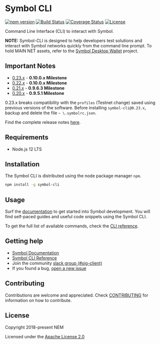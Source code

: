 # Symbol CLI

[![npm version](https://badge.fury.io/js/symbol-cli.svg)](https://badge.fury.io/js/symbol-cli)
[![Build Status](https://api.travis-ci.com/nemtech/symbol-cli.svg?branch=main)](https://travis-ci.com/nemtech/symbol-cli)
[![Coverage Status](https://coveralls.io/repos/github/nemtech/symbol-cli/badge.svg?branch=main)](https://coveralls.io/github/nemtech/symbol-cli?branch=main)
[![License](https://img.shields.io/badge/License-Apache%202.0-blue.svg)](https://opensource.org/licenses/Apache-2.0)

Command Line Interface (CLI) to interact with Symbol.

**NOTE:** Symbol-CLI is designed to help developers test solutions and interact with Symbol networks quickly from the command line prompt. To hold MAIN NET assets, refer to the [Symbol Desktop Wallet](https://github.com/nemfoundation/symbol-desktop-wallet) project.

## Important Notes

- [0.23.x](CHANGELOG.md#0230-15-Jan-2021) - **0.10.0.x Milestone**
- [0.22.x](CHANGELOG.md#0220-06-Oct-2020) - **0.10.0.x Milestone**
- [0.21.x](CHANGELOG.md#0211-31-Jul-2020) - **0.9.6.3 Milestone**
- [0.20.x](CHANGELOG.md#0201-27-May-2020) - **0.9.5.1 Milestone**

0.23.x breaks compatibility with the ``profiles`` (Testnet change) saved using previous versions of the software.
Before installing ``symbol-cli@0.23.x``, backup and delete the file ``~ \.symbolrc.json``.

Find the complete release notes [here](CHANGELOG.md).

## Requirements

- Node.js 12 LTS

## Installation

The Symbol CLI is distributed using the node package manager ``npm``.

```bash
npm install -g symbol-cli
```

## Usage

Surf the [documentation][docs] to get started into Symbol development.
You will find self-paced guides and useful code snippets using the Symbol CLI.

To get the full list of available commands, check the [CLI reference][ref].

## Getting help

- [Symbol Documentation][docs]
- [Symbol CLI Reference][ref]
- Join the community [slack group (#sig-client)][slack]
- If you found a bug, [open a new issue][issues]

## Contributing

Contributions are welcome and appreciated.
Check [CONTRIBUTING](CONTRIBUTING.md) for information on how to contribute.

## License

Copyright 2018-present NEM

Licensed under the [Apache License 2.0](LICENSE)

[self]: https://github.com/nemtech/symbol-cli
[docs]: http://nemtech.github.io/getting-started/setup-workstation.html
[ref]: https://nemtech.github.io/cli.html
[issues]: https://github.com/nemtech/symbol-cli/issues
[slack]: https://join.slack.com/t/nem2/shared_invite/zt-j0xtyrr8-dJ9p0~Lua4lJx9ZoLbq7mg
